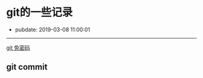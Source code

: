 # git的一些记录

- pubdate: 2019-03-08 11:00:01

-----------

[git 免密码](https://todebug.com/Tips/)

## git commit 